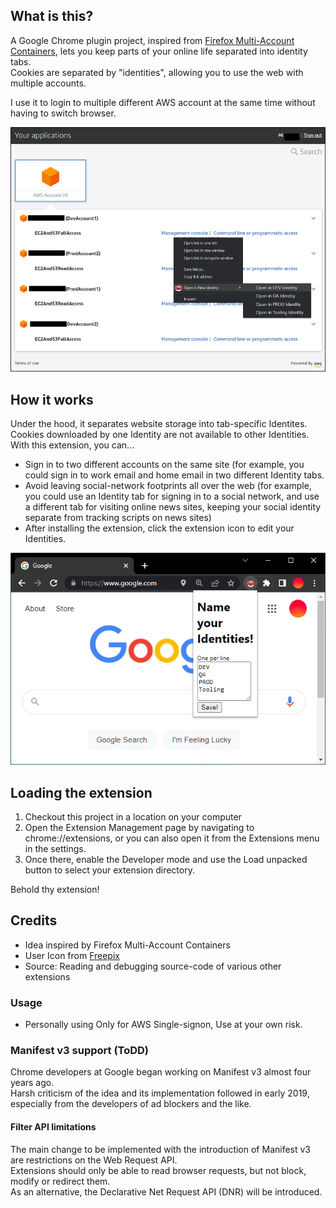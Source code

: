 ## What is this?

A Google Chrome plugin project, inspired from [Firefox Multi-Account Containers](https://addons.mozilla.org/en-US/firefox/addon/multi-account-containers/), lets you keep parts of your online life separated into identity tabs.   
Cookies are separated by "identities", allowing you to use the web with multiple accounts.

I use it to login to multiple different AWS account at the same time without having to switch browser.

![img](docs/Figure20.png)

## How it works

Under the hood, it separates website storage into tab-specific Identites. Cookies downloaded by one Identity are not available to other Identities. With this extension, you can...

* Sign in to two different accounts on the same site (for example, you could sign in to work email and home email in two different Identity tabs.
* Avoid leaving social-network footprints all over the web (for example, you could use an Identity tab for signing in to a social network, and use a different tab for visiting online news sites, keeping your social identity separate from tracking scripts on news sites)
* After installing the extension, click the extension icon to edit your Identities.

![img](docs/screenshot.PNG)

## Loading the extension

1. Checkout this project in a location on your computer
2. Open the Extension Management page by navigating to chrome://extensions, or you can also open it from the Extensions menu in the settings.
3. Once there, enable the Developer mode and use the Load unpacked button to select your extension directory.

Behold thy extension! 

## Credits

* Idea inspired by Firefox Multi-Account Containers
* User Icon from [Freepix](https://www.flaticon.com/free-icon/man_2202112)
* Source: Reading and debugging source-code of various other extensions

### Usage

* Personally using Only for AWS Single-signon, Use at your own risk.


### Manifest v3 support (ToDD)

Chrome developers at Google began working on Manifest v3 almost four years ago.  
Harsh criticism of the idea and its implementation followed in early 2019, especially from the developers of ad blockers and the like. 

#### Filter API limitations
The main change to be implemented with the introduction of Manifest v3 are restrictions on the Web Request API.     
Extensions should only be able to read browser requests, but not block, modify or redirect them.   
As an alternative, the Declarative Net Request API (DNR) will be introduced.



